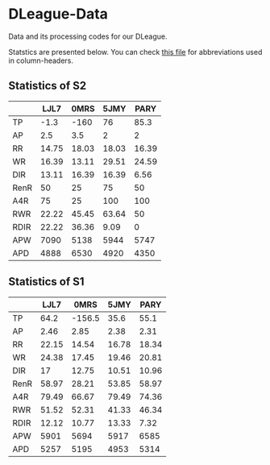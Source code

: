 # DLeague-Data

Data and its processing codes for our DLeague.

Statstics are presented below. You can check [this file](./docs/abbr_reference.md) for abbreviations used in column-headers.

## Statistics of S2

|      |    LJL7 |    0MRS |    5JMY |    PARY |
|------|---------|---------|---------|---------|
| TP   |   -1.3  | -160    |   76    |   85.3  |
| AP   |    2.5  |    3.5  |    2    |    2    |
| RR   |   14.75 |   18.03 |   18.03 |   16.39 |
| WR   |   16.39 |   13.11 |   29.51 |   24.59 |
| DIR  |   13.11 |   16.39 |   16.39 |    6.56 |
| RenR |   50    |   25    |   75    |   50    |
| A4R  |   75    |   25    |  100    |  100    |
| RWR  |   22.22 |   45.45 |   63.64 |   50    |
| RDIR |   22.22 |   36.36 |    9.09 |    0    |
| APW  | 7090    | 5138    | 5944    | 5747    |
| APD  | 4888    | 6530    | 4920    | 4350    |

## Statistics of S1

|      |    LJL7 |    0MRS |    5JMY |    PARY |
|------|---------|---------|---------|---------|
| TP   |   64.2  | -156.5  |   35.6  |   55.1  |
| AP   |    2.46 |    2.85 |    2.38 |    2.31 |
| RR   |   22.15 |   14.54 |   16.78 |   18.34 |
| WR   |   24.38 |   17.45 |   19.46 |   20.81 |
| DIR  |   17    |   12.75 |   10.51 |   10.96 |
| RenR |   58.97 |   28.21 |   53.85 |   58.97 |
| A4R  |   79.49 |   66.67 |   79.49 |   74.36 |
| RWR  |   51.52 |   52.31 |   41.33 |   46.34 |
| RDIR |   12.12 |   10.77 |   13.33 |    7.32 |
| APW  | 5901    | 5694    | 5917    | 6585    |
| APD  | 5257    | 5195    | 4953    | 5314    |
